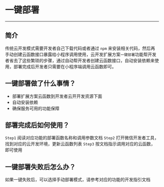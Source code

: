 # 一键部署

---

## 简介
传统云开发模式需要开发者自己下载代码或者通过 `npm` 来安装相关代码，然后再手动创建云函数接口暴露给小程序调用使用，云开发扩展方案`一键部署`功能帮开发者省去了这些繁琐的步骤，通过自动帮开发者创建云函数接口，自动安装依赖来使用，部署完成后开发者只需要在小程序端调用云函数即可。

## 一键部署做了什么事情？
- 部署扩展方案云函数到开发者云开开发资源下面
- 自动安装依赖
- 确保服务可用的功能保障

## 部署完成后如何使用？
`Step1` 阅读对应功能的部署函数名称和调用参数文档
`Step2` 打开微信开发者工具，找到对应的云开发环境，更新云函数列表
`Step3` 按文档指示调用对应的云函数，即可使用

## 一键部署失败后怎么办？
如果一键失败后，可以选择手动部署模式，请参考对应的功能的开发指引文档





